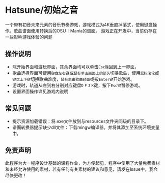 # Hatsune/初始之音
一个带有初音未来元素的音乐节奏游戏，游戏模式为4K垂直掉落式，使用键盘操作。歌曲谱面使用转换后的OSU！Mania的谱面。
游戏正在开发中，当前仍存在一些影响游戏体验的问题

## 操作说明
- 除开始界面和游玩界面，其余界面均可以单击`Esc键`回到上一界面。
- 歌曲选择界面可使用`键盘左右键`或`鼠标单击画面上的箭头`切换歌曲，使用`鼠标滚轮`或`键盘上下键`切换歌曲难度，`鼠标单击歌曲封面`或按`Enter键`开始游戏。
- 游戏时，轨道从左到右分别对应键盘`D` `F` `J` `K`键，按下`Esc键`暂停游戏。
- 设置界面操作详见游戏内说明

## 常见问题
- 提示资源加载错误：将.exe文件放到与resources文件夹同级的目录下。
- 谱面转换器提示缺少dll文件：下载mingw编译器，并将其添加至系统环境变量中。

## 免责声明
此程序为大一程序设计基础的课程作业，为方便起见，程序中使用了大量免费素材和未经允许使用的素材，若有任何有关素材的建议和意见，请发在Issue中，我会尽快更改！
